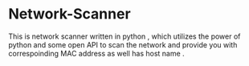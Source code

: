 # Network-Scanner
This is network scanner written in python , which utilizes the power of python and some open API to scan the network and provide you with correspoinding MAC address as well has host name .
